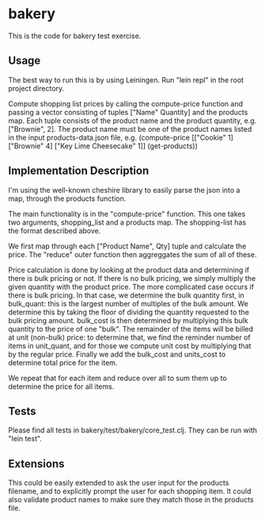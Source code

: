 # bakery

This is the code for bakery test exercise.

## Usage

The best way to run this is by using Leiningen. Run "lein repl" in the root project directory.

Compute shopping list prices by calling the compute-price function and passing a vector consisting of tuples ["Name" Quantity] and the products map. Each tuple consists of the product name and the product quantity, e.g. ["Brownie", 2]. The product name must be one of the product names listed in the input products-data.json file, e.g.
(compute-price [["Cookie" 1] ["Brownie" 4] ["Key Lime Cheesecake" 1]] (get-products))

## Implementation Description

I'm using the well-known cheshire library to easily parse the json into a map, through the products function.

The main functionality is in the "compute-price" function. This one takes two arguments, shopping_list and a products map. The shopping-list has the format described above.

We first map through each ["Product Name", Qty] tuple and calculate the price. The "reduce" outer function then aggreggates the sum of all of these.

Price calculation is done by looking at the product data and determining if there is bulk pricing or not. If there is no bulk pricing, we simply multiply the given quantity with the product price.
The more complicated case occurs if there is bulk pricing. In that case, we determine the bulk quantity first, in bulk_quant: this is the largest number of multiples of the bulk amount. We determine this by taking the floor of dividing the quantity requested to the bulk pricing amount. bulk_cost is then determined by multiplying this bulk quantity to the price of one "bulk". The remainder of the items will be billed at unit (non-bulk) price: to determine that, we find the reminder number of items in unit_quant, and for those we compute unit cost by multiplying that by the regular price. Finally we add the bulk_cost and units_cost to determine total price for the item.

We repeat that for each item and reduce over all to sum them up to determine the price for all items.

## Tests

Please find all tests in bakery/test/bakery/core_test.clj. They can be run with "lein test".

## Extensions

This could be easily extended to ask the user input for the products filename, and to explicitly prompt the user for each shopping item. It could also validate product names to make sure they match those in the products file.


